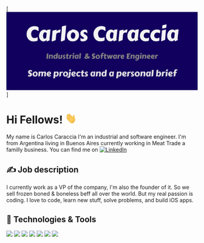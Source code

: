 
[![Header](https://raw.githubusercontent.com/carlosmariacaraccia/carlosmariacaraccia/master/intro_banner.png "Header")]

# Hi Fellows! <img src="https://raw.githubusercontent.com/carlosmariacaraccia/carlosmariacaraccia/master/wave.gif" width="30px">

My name is Carlos Caraccia I'm an industrial and software engineer. I'm from Argentina living in Buenos Aires currently working in Meat Trade a familly business. You can find me on [![LinkedIn][3.2]][3]

## &#x270d; Job description
I currently work as a VP of the company, I'm also the founder of it. So we sell frozen boned & boneless beff all over the world. But my real passion is coding. I love to code, learn new stuff, solve problems, and build iOS apps.

## 🔧 Technologies & Tools
![](https://img.shields.io/badge/Swift-informational?style=flat&logo=Swift&logoColor=white&color=2bbc8a)
![](https://img.shields.io/badge/Python-informational?style=flat&logo=Python&logoColor=white&color=2bbc8a)
![](https://img.shields.io/badge/Objective-C-informational?style=flat&logo=ObjectiveC&logoColor=white&color=2bbc8a)
![](https://img.shields.io/badge/Turicreate-informational?style=flat&logo=Turicreate&logoColor=white&color=2bbc8a)
![](https://img.shields.io/badge/Tensorflow-informational?style=flat&logo=Tensorflow&logoColor=white&color=2bbc8a)
![](https://img.shields.io/badge/C-informational?style=flat&logo=C&logoColor=white&color=2bbc8a)
![](https://img.shields.io/badge/Realm-informational?style=flat&logo=Realm&logoColor=white&color=2bbc8a)


<!-- icons without padding -->

[1.2]: http://i.imgur.com/wWzX9uB.png (twitter icon without padding)
[2.2]: http://i.imgur.com/9I6NRUm.png (github icon without padding)
[3.2]: https://raw.githubusercontent.com/MartinHeinz/MartinHeinz/master/linkedin-3-16.png (LinkedIn icon without padding)



<!-- links to your social media accounts -->

[2]: https://github.com/carlosmariacaraccia
[3]: https://www.linkedin.com/in/https://www.linkedin.com/in/carlos-maria-caraccia-380ab9128/n/


<!--
**carlosmariacaraccia/carlosmariacaraccia** is a ✨ _special_ ✨ repository because its `README.md` (this file) appears on your GitHub profile.

Here are some ideas to get you started:

- 🔭 I’m currently working on ...
- 🌱 I’m currently learning ...
- 👯 I’m looking to collaborate on ...
- 🤔 I’m looking for help with ...
- 💬 Ask me about ...
- 📫 How to reach me: ...
- 😄 Pronouns: ...
- ⚡ Fun fact: ...
-->
